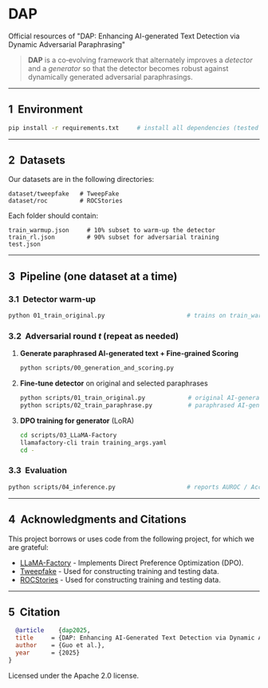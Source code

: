 # DAP
Official resources of "DAP: Enhancing AI-generated Text Detection via Dynamic Adversarial Paraphrasing"

> **DAP** is a co‑evolving framework that alternately improves a *detector* and a *generator* so that the detector becomes robust against dynamically generated adversarial paraphrasings.

---

## 1  Environment
```bash
pip install -r requirements.txt     # install all dependencies (tested with Python 3.11 & CUDA 12.0)
```

---

## 2  Datasets
Our datasets are in the following directories:
```
dataset/tweepfake   # TweepFake
dataset/roc         # ROCStories
```
Each folder should contain:
```
train_warmup.json     # 10% subset to warm‑up the detector
train_rl.json         # 90% subset for adversarial training
test.json             
```

---

## 3  Pipeline (one dataset at a time)

### 3.1  Detector warm‑up
```bash
python 01_train_original.py                       # trains on train_warmup.json
```

### 3.2  Adversarial round *t* (repeat as needed)
1. **Generate paraphrased AI-generated text + Fine-grained Scoring**
   ```bash
   python scripts/00_generation_and_scoring.py
   ```
2. **Fine‑tune detector** on original and selected paraphrases
   ```bash
   python scripts/01_train_original.py            # original AI-generated text
   python scripts/02_train_paraphrase.py          # paraphrased AI-generated text
   ```
3. **DPO training for generator** (LoRA)
   ```bash
   cd scripts/03_LLaMA-Factory
   llamafactory-cli train training_args.yaml
   cd -
   ```

### 3.3  Evaluation
```bash
python scripts/04_inference.py                    # reports AUROC / Accuracy (FPR 1%) on test.json
```

---

## 4  Acknowledgments and Citations
This project borrows or uses code from the following project, for which we are grateful:

- [LLaMA-Factory](https://github.com/hiyouga/LLaMA-Factory) - Implements Direct Preference Optimization (DPO).
- [Tweepfake](https://github.com/tizfa/tweepfake_deepfake_text_detection) - Used for constructing training and testing data.
- [ROCStories](http://cs.rochester.edu/nlp/rocstories) - Used for constructing training and testing data.

---

## 5  Citation
```bibtex
  @article    {dap2025,
  title     = {DAP: Enhancing AI-Generated Text Detection via Dynamic Adversarial Paraphrasing},
  author    = {Guo et al.},
  year      = {2025}
}
```

Licensed under the Apache 2.0 license.
